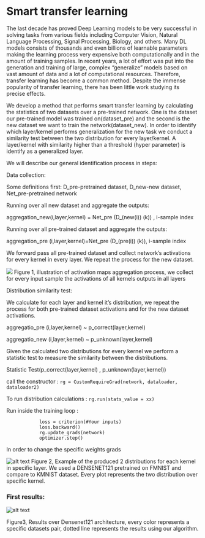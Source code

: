 # Smart transfer learning
The last decade has proved Deep Learning models to be very successful in solving tasks from various fields including Computer Vision, Natural Language Processing, Signal Processing, Biology, and others. Many DL models consists of thousands and even billions of learnable parameters making the learning process very expensive both computationally and in the amount of training samples. In recent years, a lot of effort was put into the generation and training of large, complex “generalize” models based on vast amount of data and a lot of computational resources.
Therefore, transfer learning has become a common method.
Despite the immense popularity of transfer learning, there has been little work studying its precise effects.

We develop a method that performs smart transfer learning by calculating the statistics of two datasets over a pre-trained network. One is the dataset our pre-trained model was trained on(dataset_pre) and the second is the new dataset we want to train the network(dataset_new). 
In order to identify which layer/kernel performs generalization for the new task we conduct a similarity test between the two distribution for every layer/kernel. A layer/kernel with similarity higher than a threshold (hyper parameter) is identify as a generalized layer.

We will describe our general identification process in steps:

Data collection:

Some definitions first: 
D_pre-pretrained dataset,  D_new-new dataset,  Net_pre-pretrained network

Running over all new dataset and aggregate the outputs: 

aggregation_new(i,layer,kernel) = Net_pre (D_(new(i)) (k))  , i-sample index

Running over all pre-trained dataset and aggregate the outputs: 

aggregation_pre (i,layer,kernel)=Net_pre (D_(pre(i)) (k)), i-sample index

We forward pass all pre-trained dataset and collect network’s activations for every kernel in every layer. We repeat the process for the new dataset.

![](https://github.com/YuvalBecker/Statistics-pretrained/blob/main/statistics.png)
Figure 1, illustration of activation maps aggregation process, we collect for every input sample the activations of all kernels outputs in all layers


Distribution similarity test: 

We calculate for each layer and kernel it’s distribution, we repeat the process for both pre-trained dataset activations and for the new dataset activations.

aggregatio_pre (i,layer,kernel) ~ p_correct(layer,kernel)  

aggregatio_new (i,layer,kernel) ~ p_unknown(layer,kernel) 

Given the calculated two distributions for every kernel we perform a statistic test to measure the similarity between the distributions.

Statistic Test(p_correct(layer,kernel) , p_unknown(layer,kernel))



call the constructor : `rg = CustomRequireGrad(network, dataloader, dataloader2)`

To run distribution calculations : `rg.run(stats_value = xx)`

Run inside the training loop : 
```
            loss = criterion(#Your inputs) 
            loss.backward()
            rg.update_grads(network)
            optimizer.step()
``` 
            
In order to change the specific weights grads
  

![alt text](https://github.com/YuvalBecker/Statistics-pretrained/blob/main/stats_kernels.png)
Figure 2, Example of the produced 2 distributions for each kernel in specific layer. We used a DENSENET121 pretrained on FMNIST and compare to KMNIST dataset. Every plot represents the two distribution over specific kernel. 

### First results:
![alt text](https://github.com/YuvalBecker/Statistics-pretrained/blob/main/densenet_results.png)

Figure3, Results over Densenet121 architecture, every color represents a specific datasets pair, dotted line represents the results using our algorithm. 
 

 
